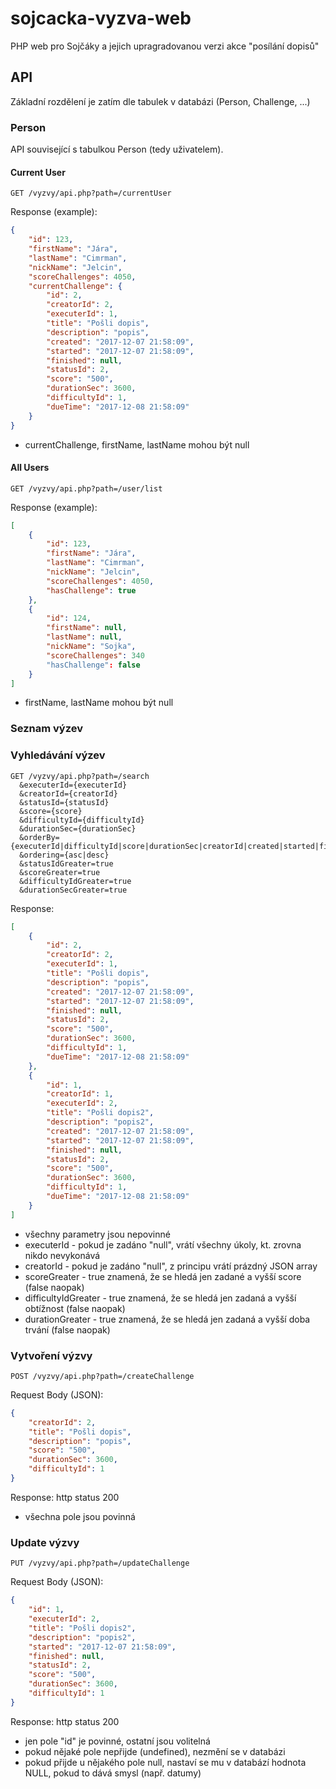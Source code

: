 # sojcacka-vyzva-web
PHP web pro Sojčáky a jejich upragradovanou verzi akce "posílání dopisů"

## API

Základní rozdělení je zatím dle tabulek v databázi (Person, Challenge, ...)

### Person

API související s tabulkou Person (tedy uživatelem).

#### Current User

```GET /vyzvy/api.php?path=/currentUser```

Response (example):
```json
{
    "id": 123,
    "firstName": "Jára",
    "lastName": "Cimrman",
    "nickName": "Jelcin",
    "scoreChallenges": 4050,
    "currentChallenge": {
        "id": 2,
        "creatorId": 2,
        "executerId": 1,
        "title": "Pošli dopis",
        "description": "popis",
        "created": "2017-12-07 21:58:09",
        "started": "2017-12-07 21:58:09",
        "finished": null,
        "statusId": 2,
        "score": "500",
        "durationSec": 3600,
        "difficultyId": 1,
        "dueTime": "2017-12-08 21:58:09"
    }
}
```

* currentChallenge, firstName, lastName mohou být null

#### All Users

```GET /vyzvy/api.php?path=/user/list```

Response (example):
```json
[
    {
        "id": 123,
        "firstName": "Jára",
        "lastName": "Cimrman",
        "nickName": "Jelcin",
        "scoreChallenges": 4050,
        "hasChallenge": true
    },
    {
        "id": 124,
        "firstName": null,
        "lastName": null,
        "nickName": "Sojka",
        "scoreChallenges": 340
        "hasChallenge": false
    }
]
```

* firstName, lastName mohou být null

### Seznam výzev

### Vyhledávání výzev
```http
GET /vyzvy/api.php?path=/search
  &executerId={executerId}
  &creatorId={creatorId}
  &statusId={statusId}
  &score={score}
  &difficultyId={difficultyId}
  &durationSec={durationSec}
  &orderBy={executerId|difficultyId|score|durationSec|creatorId|created|started|finished|id}
  &ordering={asc|desc}
  &statusIdGreater=true
  &scoreGreater=true
  &difficultyIdGreater=true
  &durationSecGreater=true
```

Response:
```json
[
    {
        "id": 2,
        "creatorId": 2,
        "executerId": 1,
        "title": "Pošli dopis",
        "description": "popis",
        "created": "2017-12-07 21:58:09",
        "started": "2017-12-07 21:58:09",
        "finished": null,
        "statusId": 2,
        "score": "500",
        "durationSec": 3600,
        "difficultyId": 1,
        "dueTime": "2017-12-08 21:58:09"
    },
    {
        "id": 1,
        "creatorId": 1,
        "executerId": 2,
        "title": "Pošli dopis2",
        "description": "popis2",
        "created": "2017-12-07 21:58:09",
        "started": "2017-12-07 21:58:09",
        "finished": null,
        "statusId": 2,
        "score": "500",
        "durationSec": 3600,
        "difficultyId": 1,
        "dueTime": "2017-12-08 21:58:09"
    }
]
```

* všechny parametry jsou nepovinné
* executerId - pokud je zadáno "null", vrátí všechny úkoly, kt. zrovna nikdo nevykonává
* creatorId - pokud je zadáno "null", z principu vrátí prázdný JSON array
* scoreGreater - true znamená, že se hledá jen zadané a vyšší score (false naopak)
* difficultyIdGreater - true znamená, že se hledá jen zadaná a vyšší obtížnost (false naopak)
* durationGreater - true znamená, že se hledá jen zadaná a vyšší doba trvání (false naopak)

### Vytvoření výzvy

```POST /vyzvy/api.php?path=/createChallenge```

Request Body (JSON):
```json
{
    "creatorId": 2,
    "title": "Pošli dopis",
    "description": "popis",
    "score": "500",
    "durationSec": 3600,
    "difficultyId": 1
}
```

Response: http status 200

* všechna pole jsou povinná

### Update výzvy

```PUT /vyzvy/api.php?path=/updateChallenge```

Request Body (JSON):
```json
{
    "id": 1,
    "executerId": 2,
    "title": "Pošli dopis2",
    "description": "popis2",
    "started": "2017-12-07 21:58:09",
    "finished": null,
    "statusId": 2,
    "score": "500",
    "durationSec": 3600,
    "difficultyId": 1
}
```

Response: http status 200

* jen pole "id" je povinné, ostatní jsou volitelná
* pokud nějaké pole nepřijde (undefined), nezmění se v databázi
* pokud přijde u nějakého pole null, nastaví se mu v databází hodnota NULL, pokud to dává smysl (např. datumy)
